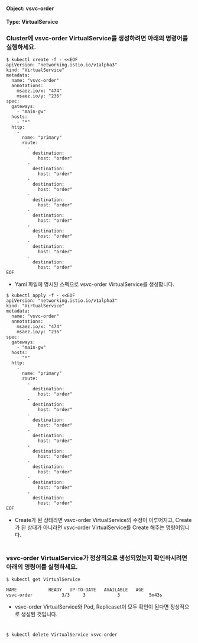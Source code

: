 
#### Object: vsvc-order
#### Type: VirtualService

### Cluster에 vsvc-order VirtualService를 생성하려면 아래의 명령어를 실행하세요.

```
$ kubectl create -f - <<EOF 
apiVersion: "networking.istio.io/v1alpha3"
kind: "VirtualService"
metadata: 
  name: "vsvc-order"
  annotations: 
    msaez.io/x: "474"
    msaez.io/y: "236"
spec: 
  gateways: 
    - "main-gw"
  hosts: 
    - "*"
  http: 
    - 
      name: "primary"
      route: 
        - 
          destination: 
            host: "order"
        - 
          destination: 
            host: "order"
        - 
          destination: 
            host: "order"
        - 
          destination: 
            host: "order"
        - 
          destination: 
            host: "order"
        - 
          destination: 
            host: "order"
        - 
          destination: 
            host: "order"
        - 
          destination: 
            host: "order"
EOF
```
- Yaml 파일에 명시된 스펙으로 vsvc-order VirtualService를 생성합니다.

```
$ kubectl apply -f - <<EOF 
apiVersion: "networking.istio.io/v1alpha3"
kind: "VirtualService"
metadata: 
  name: "vsvc-order"
  annotations: 
    msaez.io/x: "474"
    msaez.io/y: "236"
spec: 
  gateways: 
    - "main-gw"
  hosts: 
    - "*"
  http: 
    - 
      name: "primary"
      route: 
        - 
          destination: 
            host: "order"
        - 
          destination: 
            host: "order"
        - 
          destination: 
            host: "order"
        - 
          destination: 
            host: "order"
        - 
          destination: 
            host: "order"
        - 
          destination: 
            host: "order"
        - 
          destination: 
            host: "order"
        - 
          destination: 
            host: "order"
EOF
```
- Create가 된 상태라면 vsvc-order VirtualService의 수정이 이루어지고, Create가 된 상태가 아니라면 vsvc-order VirtualService를 Create 해주는 명령어입니다.  
#

### vsvc-order VirtualService가 정상적으로 생성되었는지 확인하시려면 아래의 명령어를 실행하세요.

```
$ kubectl get VirtualService

NAME            READY   UP-TO-DATE   AVAILABLE   AGE
vsvc-order           3/3     3            3           5m43s

```
- vsvc-order VirtualService와 Pod, Replicaset이 모두 확인이 된다면 정상적으로 생성된 것입니다.
#

```
$ kubectl delete VirtualService vsvc-order
```
#

